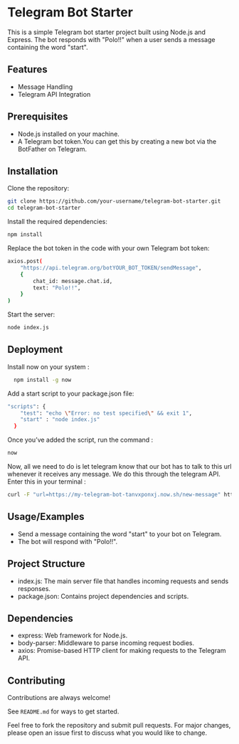 
# Telegram Bot Starter

This is a simple Telegram bot starter project built using Node.js and Express. The bot responds with "Polo!!" when a user sends a message containing the word "start".

## Features
 
- Message Handling
- Telegram API Integration



## Prerequisites
* Node.js installed on your machine.
* A Telegram bot token.You can get this by creating a new bot via the BotFather on Telegram.
## Installation

Clone the repository:

```bash
git clone https://github.com/your-username/telegram-bot-starter.git
cd telegram-bot-starter
```
Install the required dependencies:

```bash
npm install
```

Replace the bot token in the code with your own Telegram bot token:
```bash
axios.post(
    "https://api.telegram.org/botYOUR_BOT_TOKEN/sendMessage",
    {
        chat_id: message.chat.id,
        text: "Polo!!",
    }
)

```

Start the server:
```bash
node index.js
```



## Deployment

Install now on your system :

```bash
  npm install -g now
```
Add a start script to your package.json file:
```bash
"scripts": {
    "test": "echo \"Error: no test specified\" && exit 1",
    "start" : "node index.js"
  }
```

Once you’ve added the script, run the command :
```bash
now
```

Now, all we need to do is let telegram know that our bot has to talk to this url whenever it receives any message. We do this through the telegram API. Enter this in your terminal :

```bash
curl -F "url=https://my-telegram-bot-tanvxponxj.now.sh/new-message" https://api.telegram.org/bot<your_api_token>/setWebhook
```


## Usage/Examples


* Send a message containing the word "start" to your bot on Telegram.
* The bot will respond with "Polo!!".



## Project Structure

* index.js: The main server file that handles incoming requests and sends responses.
* package.json: Contains project dependencies and scripts.
## Dependencies

* express: Web framework for Node.js.
* body-parser: Middleware to parse incoming request bodies.
* axios: Promise-based HTTP client for making requests to the Telegram API.
## Contributing

Contributions are always welcome!

See `README.md` for ways to get started.

Feel free to fork the repository and submit pull requests.
For major changes, please open an issue first to discuss what you would like to change.


